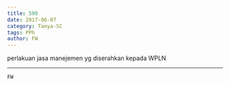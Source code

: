 ```yaml
---
title: 590
date: 2017-06-07
category: Tanya-SC
tags: PPh
author: FW
---
```


perlakuan jasa manejemen yg diserahkan kepada WPLN

---



`FW`
